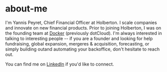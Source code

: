 # about-me

I'm Yannis Peyret, Chief Financial Officer at Holberton. I scale companies and innovate on new financial products. Prior to joining Holberton, I was on the founding team at [Docker](https://docker.com/) (previously dotCloud). I'm always interested in talking to interesting people -- if you are a founder and looking for help fundraising, global expansion, mergeres & acquisition, forecasting, or simply building outand automating your backoffice, don't hesitate to reach out. 

You can find me on [LinkedIn](https://www.linkedin.com/in/yannispeyret/) if you'd like to connect.
